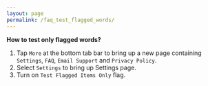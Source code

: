 ```yaml
---
layout: page
permalink: /faq_test_flagged_words/
---
```

**How to test only flagged words?**
1. Tap `More` at the bottom tab bar to bring up a new page containing `Settings`, `FAQ`, `Email Support` and `Privacy Policy`.
1. Select `Settings` to bring up Settings page.
1. Turn on  `Test Flagged Items Only` flag.
